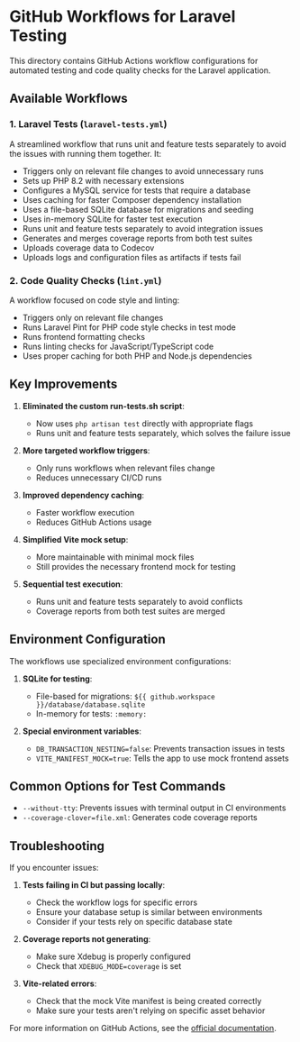 # GitHub Workflows for Laravel Testing

This directory contains GitHub Actions workflow configurations for automated testing and code quality checks for the Laravel application.

## Available Workflows

### 1. Laravel Tests (`laravel-tests.yml`)

A streamlined workflow that runs unit and feature tests separately to avoid the issues with running them together. It:

- Triggers only on relevant file changes to avoid unnecessary runs
- Sets up PHP 8.2 with necessary extensions
- Configures a MySQL service for tests that require a database
- Uses caching for faster Composer dependency installation
- Uses a file-based SQLite database for migrations and seeding
- Uses in-memory SQLite for faster test execution
- Runs unit and feature tests separately to avoid integration issues
- Generates and merges coverage reports from both test suites
- Uploads coverage data to Codecov
- Uploads logs and configuration files as artifacts if tests fail

### 2. Code Quality Checks (`lint.yml`)

A workflow focused on code style and linting:

- Triggers only on relevant file changes
- Runs Laravel Pint for PHP code style checks in test mode
- Runs frontend formatting checks
- Runs linting checks for JavaScript/TypeScript code
- Uses proper caching for both PHP and Node.js dependencies

## Key Improvements

1. **Eliminated the custom run-tests.sh script**:
   - Now uses `php artisan test` directly with appropriate flags
   - Runs unit and feature tests separately, which solves the failure issue

2. **More targeted workflow triggers**:
   - Only runs workflows when relevant files change
   - Reduces unnecessary CI/CD runs

3. **Improved dependency caching**:
   - Faster workflow execution
   - Reduces GitHub Actions usage

4. **Simplified Vite mock setup**:
   - More maintainable with minimal mock files
   - Still provides the necessary frontend mock for testing

5. **Sequential test execution**:
   - Runs unit and feature tests separately to avoid conflicts
   - Coverage reports from both test suites are merged

## Environment Configuration

The workflows use specialized environment configurations:

1. **SQLite for testing**:
   - File-based for migrations: `${{ github.workspace }}/database/database.sqlite`
   - In-memory for tests: `:memory:`

2. **Special environment variables**:
   - `DB_TRANSACTION_NESTING=false`: Prevents transaction issues in tests
   - `VITE_MANIFEST_MOCK=true`: Tells the app to use mock frontend assets

## Common Options for Test Commands

- `--without-tty`: Prevents issues with terminal output in CI environments
- `--coverage-clover=file.xml`: Generates code coverage reports

## Troubleshooting

If you encounter issues:

1. **Tests failing in CI but passing locally**:
   - Check the workflow logs for specific errors
   - Ensure your database setup is similar between environments
   - Consider if your tests rely on specific database state

2. **Coverage reports not generating**:
   - Make sure Xdebug is properly configured
   - Check that `XDEBUG_MODE=coverage` is set

3. **Vite-related errors**:
   - Check that the mock Vite manifest is being created correctly
   - Make sure your tests aren't relying on specific asset behavior

For more information on GitHub Actions, see the [official documentation](https://docs.github.com/en/actions). 
